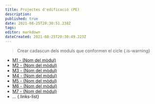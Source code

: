 ```yaml
---
title: Projectes d'edificació (PE)
description: 
published: true
date: 2021-08-25T20:30:51.238Z
tags: 
editor: markdown
dateCreated: 2021-08-25T20:30:49.223Z
---
```


> Crear cadascun dels moduls que conformen el cicle
{.is-warning}

- [M1 - (Nom del mòdul)](m1)
- [M2 - (Nom del mòdul)](m2)
- [M3 - (Nom del mòdul)](m3)
- [M4 - (Nom del mòdul)](m4)
- [M5 - (Nom del mòdul)](m5)
- [M6 - (Nom del mòdul)](m6)
- [M7 - (Nom del mòdul)](m7)
- ...
 {.links-list}
 